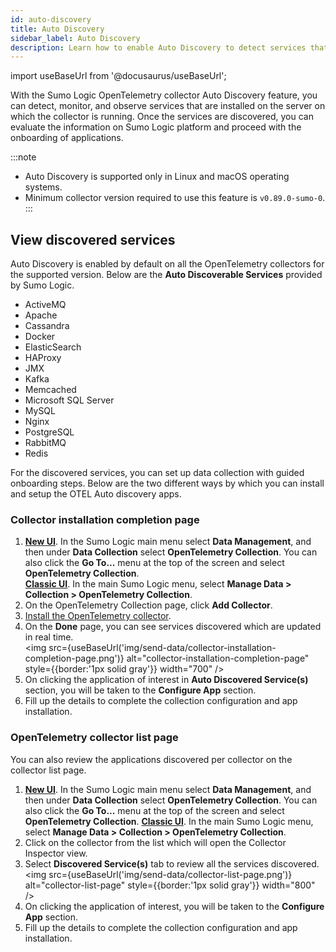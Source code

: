 ```yaml
---
id: auto-discovery
title: Auto Discovery
sidebar_label: Auto Discovery
description: Learn how to enable Auto Discovery to detect services that are installed on the server on which the collector is running.
---
```

import useBaseUrl from '@docusaurus/useBaseUrl';

With the Sumo Logic OpenTelemetry collector Auto Discovery feature, you can detect, monitor, and observe services that are installed on the server on which the collector is running. Once the services are discovered, you can evaluate the information on Sumo Logic platform and proceed with the onboarding of applications.

:::note
- Auto Discovery is supported only in Linux and macOS operating systems.
- Minimum collector version required to use this feature is `v0.89.0-sumo-0`.
:::

## View discovered services

Auto Discovery is enabled by default on all the OpenTelemetry collectors for the supported version. Below are the **Auto Discoverable Services** provided by Sumo Logic.

- ActiveMQ
- Apache
- Cassandra
- Docker
- ElasticSearch
- HAProxy
- JMX
- Kafka
- Memcached
- Microsoft SQL Server
- MySQL
- Nginx
- PostgreSQL
- RabbitMQ
- Redis

For the discovered services, you can set up data collection with guided onboarding steps. Below are the two different ways by which you can install and setup the OTEL Auto discovery apps.

### Collector installation completion page

1. [**New UI**](/docs/get-started/sumo-logic-ui). In the Sumo Logic main menu select **Data Management**, and then under **Data Collection** select **OpenTelemetry Collection**. You can also click the **Go To...** menu at the top of the screen and select **OpenTelemetry Collection**. <br/>[**Classic UI**](/docs/get-started/sumo-logic-ui-classic). In the main Sumo Logic menu, select **Manage Data > Collection > OpenTelemetry Collection**. 
1. On the OpenTelemetry Collection page, click **Add Collector**.
1. [Install the OpenTelemetry collector](/docs/send-data/opentelemetry-collector/install-collector/).
1. On the **Done** page, you can see services discovered which are updated in real time.<br/><img src={useBaseUrl('img/send-data/collector-installation-completion-page.png')} alt="collector-installation-completion-page" style={{border:'1px solid gray'}} width="700" />
1. On clicking the application of interest in **Auto Discovered Service(s)** section, you will be taken to the **Configure App** section.
1. Fill up the details to complete the collection configuration and app installation.

### OpenTelemetry collector list page

You can also review the applications discovered per collector on the collector list page.

1. [**New UI**](/docs/get-started/sumo-logic-ui). In the Sumo Logic main menu select **Data Management**, and then under **Data Collection** select **OpenTelemetry Collection**. You can also click the **Go To...** menu at the top of the screen and select **OpenTelemetry Collection**. [**Classic UI**](/docs/get-started/sumo-logic-ui-classic). In the main Sumo Logic menu, select **Manage Data > Collection > OpenTelemetry Collection**. <br/>
1. Click on the collector from the list which will open the Collector Inspector view.  
1. Select **Discovered Service(s)** tab to review all the services discovered.<br/><img src={useBaseUrl('img/send-data/collector-list-page.png')} alt="collector-list-page" style={{border:'1px solid gray'}} width="800" />
1. On clicking the application of interest, you will be taken to the **Configure App** section.
1. Fill up the details to complete the collection configuration and app installation.




